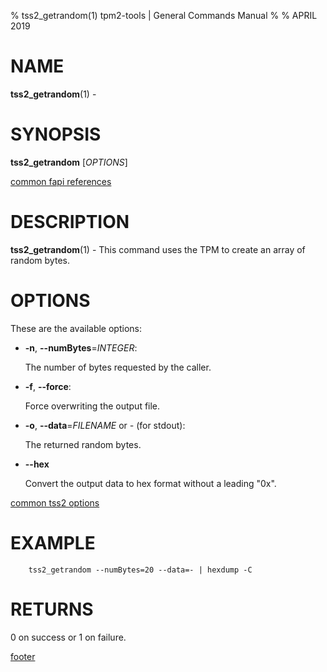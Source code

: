 % tss2_getrandom(1) tpm2-tools | General Commands Manual
%
% APRIL 2019

# NAME

**tss2_getrandom**(1) -
# SYNOPSIS

**tss2_getrandom** [*OPTIONS*]

[common fapi references](common/tss2-fapi-references.md)

# DESCRIPTION

**tss2_getrandom**(1) - This command uses the TPM to create an array of random bytes.

# OPTIONS

These are the available options:

  * **-n**, **\--numBytes**=_INTEGER_:

    The number of bytes requested by the caller.

  * **-f**, **\--force**:

    Force overwriting the output file.

  * **-o**, **\--data**=_FILENAME_ or _-_ (for stdout):

    The returned random bytes.

  * **\--hex**

    Convert the output data to hex format without a leading "0x".

[common tss2 options](common/tss2-options.md)

# EXAMPLE
```
    tss2_getrandom --numBytes=20 --data=- | hexdump -C
```

# RETURNS

0 on success or 1 on failure.

[footer](common/footer.md)
